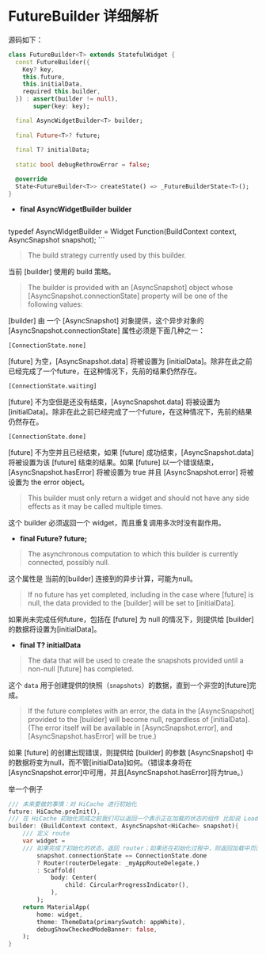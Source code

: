 # FutureBuilder 详细解析



源码如下：

```dart
class FutureBuilder<T> extends StatefulWidget {
  const FutureBuilder({
    Key? key,
    this.future,
    this.initialData,
    required this.builder,
  }) : assert(builder != null),
       super(key: key);

  final AsyncWidgetBuilder<T> builder;
    
  final Future<T>? future;
    
  final T? initialData;
    
  static bool debugRethrowError = false;

  @override
  State<FutureBuilder<T>> createState() => _FutureBuilderState<T>();
}
```



* **final AsyncWidgetBuilder<T> builder**

> ```dart
typedef AsyncWidgetBuilder<T> 
    = Widget Function(BuildContext context, AsyncSnapshot<T> snapshot);
    ```

> The build strategy currently used by this builder.

当前 [builder] 使用的 build 策略。

> The builder is provided with an [AsyncSnapshot] object whose [AsyncSnapshot.connectionState] property will be one of the following values:

[builder] 由 一个 [AsyncSnapshot] 对象提供，这个异步对象的 [AsyncSnapshot.connectionState] 属性必须是下面几种之一：

`[ConnectionState.none]`

[future] 为空，[AsyncSnapshot.data] 将被设置为 [initialData]。除非在此之前已经完成了一个future，在这种情况下，先前的结果仍然存在。

`[ConnectionState.waiting]`

[future] 不为空但是还没有结束，[AsyncSnapshot.data] 将被设置为 [initialData]。除非在此之前已经完成了一个future，在这种情况下，先前的结果仍然存在。

`[ConnectionState.done]`

[future] 不为空并且已经结束，如果 [future] 成功结束，[AsyncSnapshot.data] 将被设置为该 [future] 结束的结果。如果 [future] 以一个错误结束，[AsyncSnapshot.hasError] 将被设置为 true 并且 [AsyncSnapshot.error] 将被设置为 the error object。

>This builder must only return a widget and should not have any side effects as it may be called multiple times.

这个 builder 必须返回一个 widget，而且重复调用多次时没有副作用。



* **final Future<T>? future;**

> The asynchronous computation to which this builder is currently connected, possibly null.

这个属性是 当前的[builder] 连接到的异步计算，可能为null。

> If no future has yet completed, including in the case where [future] is null, the data provided to the [builder] will be set to [initialData].

如果尚未完成任何future，包括在 [future] 为 null 的情况下，则提供给 [builder] 的数据将设置为[initialData]。




* **final T? initialData**

>The data that will be used to create the snapshots provided until a non-null [future] has completed.

这个 `data` 用于创建提供的快照（`snapshots`）的数据，直到一个非空的[future]完成。

> If the future completes with an error, the data in the [AsyncSnapshot] provided to the [builder] will become null, regardless of [initialData]. (The error itself will be available in [AsyncSnapshot.error], and [AsyncSnapshot.hasError] will be true.)

如果 [future] 的创建出现错误，则提供给 [builder] 的参数 [AsyncSnapshot] 中的数据将变为null，而不管[initialData]如何。（错误本身将在[AsyncSnapshot.error]中可用，并且[AsyncSnapshot.hasError]将为true。）



举一个例子

```dart
/// 未来要做的事情：对 HiCache 进行初始化
future: HiCache.preInit(),
/// 在 HiCache 初始化完成之前我们可以返回一个表示正在加载的状态的组件 比如说 Loading
builder: (BuildContext context, AsyncSnapshot<HiCache> snapshot){
    /// 定义 route
    var widget =
    /// 如果完成了初始化的状态，返回 router；如果还在初始化过程中，则返回加载中页面
        snapshot.connectionState == ConnectionState.done 
        ? Router(routerDelegate: _myAppRouteDelegate,) 
        : Scaffold(
            body: Center(
                child: CircularProgressIndicator(),
            ),
        );
    return MaterialApp(
        home: widget,
        theme: ThemeData(primarySwatch: appWhite),
        debugShowCheckedModeBanner: false,
    );
}
```



